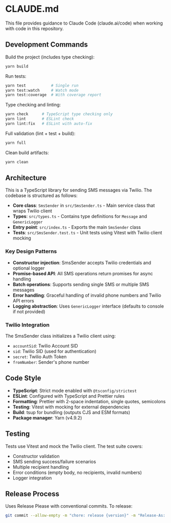 # CLAUDE.md

This file provides guidance to Claude Code (claude.ai/code) when working with code in this repository.

## Development Commands

Build the project (includes type checking):

```bash
yarn build
```

Run tests:

```bash
yarn test           # Single run
yarn test:watch     # Watch mode
yarn test:coverage  # With coverage report
```

Type checking and linting:

```bash
yarn check      # TypeScript type checking only
yarn lint       # ESLint check
yarn lint:fix   # ESLint with auto-fix
```

Full validation (lint + test + build):

```bash
yarn full
```

Clean build artifacts:

```bash
yarn clean
```

## Architecture

This is a TypeScript library for sending SMS messages via Twilio. The codebase is structured as follows:

- **Core class**: `SmsSender` in `src/SmsSender.ts` - Main service class that wraps Twilio client
- **Types**: `src/types.ts` - Contains type definitions for `Message` and `GenericLogger`
- **Entry point**: `src/index.ts` - Exports the main `SmsSender` class
- **Tests**: `src/SmsSender.test.ts` - Unit tests using Vitest with Twilio client mocking

### Key Design Patterns

- **Constructor injection**: SmsSender accepts Twilio credentials and optional logger
- **Promise-based API**: All SMS operations return promises for async handling
- **Batch operations**: Supports sending single SMS or multiple SMS messages
- **Error handling**: Graceful handling of invalid phone numbers and Twilio API errors
- **Logging abstraction**: Uses `GenericLogger` interface (defaults to console if not provided)

### Twilio Integration

The SmsSender class initializes a Twilio client using:

- `accountSid`: Twilio Account SID
- `sid`: Twilio SID (used for authentication)
- `secret`: Twilio Auth Token
- `fromNumber`: Sender's phone number

## Code Style

- **TypeScript**: Strict mode enabled with `@tsconfig/strictest`
- **ESLint**: Configured with TypeScript and Prettier rules
- **Formatting**: Prettier with 2-space indentation, single quotes, semicolons
- **Testing**: Vitest with mocking for external dependencies
- **Build**: tsup for bundling (outputs CJS and ESM formats)
- **Package manager**: Yarn (v4.9.2)

## Testing

Tests use Vitest and mock the Twilio client. The test suite covers:

- Constructor validation
- SMS sending success/failure scenarios
- Multiple recipient handling
- Error conditions (empty body, no recipients, invalid numbers)
- Logger integration

## Release Process

Uses Release Please with conventional commits. To release:

```bash
git commit --allow-empty -m "chore: release {version}" -m "Release-As: {version}"
```
